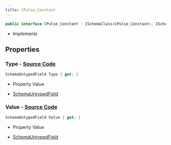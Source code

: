 ```yaml
---
title: CPulse_Constant
---
```


```csharp
public interface CPulse_Constant : ISchemaClass<CPulse_Constant>, ISchemaField, ISchemaClass, INativeHandle
```

- Implements

## Properties

### **Type** - [Source Code](https://github.com/swiftly-solution/swiftlys2/blob/main/managed/src/SwiftlyS2.Generated/Schemas/Interfaces/CPulse_Constant.cs#L17)

```csharp
SchemaUntypedField Type { get; }
```

- Property Value

- [SchemaUntypedField](/docs/api/shared/schemas/schemauntypedfield)

### **Value** - [Source Code](https://github.com/swiftly-solution/swiftlys2/blob/main/managed/src/SwiftlyS2.Generated/Schemas/Interfaces/CPulse_Constant.cs#L20)

```csharp
SchemaUntypedField Value { get; }
```

- Property Value

- [SchemaUntypedField](/docs/api/shared/schemas/schemauntypedfield)

